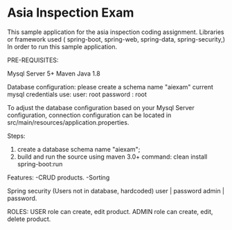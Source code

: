 # Asia Inspection Exam

This sample application for the asia inspection coding assignment.
Libraries or framework used ( spring-boot, spring-web, spring-data, spring-security,)
In order to run this sample application.

PRE-REQUISITES:

Mysql Server 5+
Maven
Java 1.8

Database configuration:
please create a schema name "aiexam" 
current mysql credentials use:
user: root
password : root

To adjust the database configuration based on your Mysql Server configuration,
connection configuration can be located in src/main/resources/application.properties.


Steps:
1. create a database schema name "aiexam";
2. build and run the source using maven 3.0+
  command:
  clean install spring-boot:run
  
Features:
-CRUD products.
-Sorting

Spring security (Users not in database, hardcoded)
user  | password
admin  | password.

ROLES:
USER role can create, edit product. 
ADMIN role can create, edit, delete product.  
